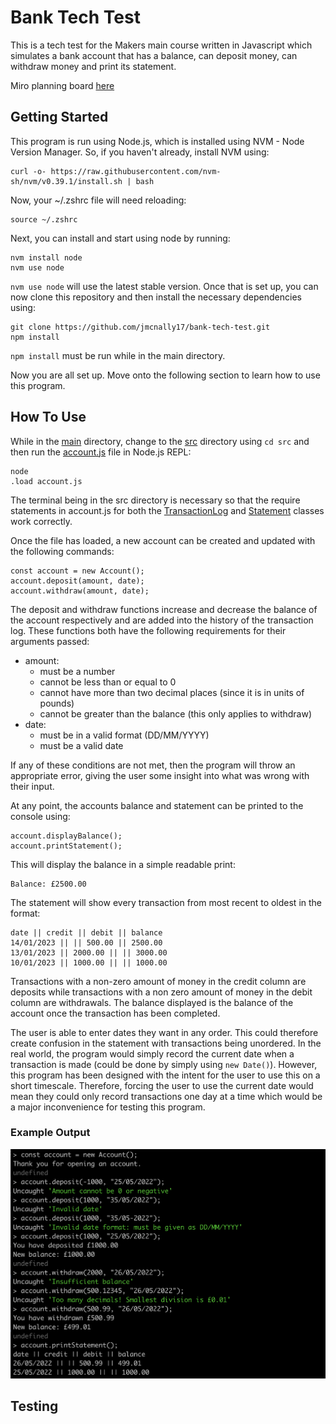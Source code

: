 # Bank Tech Test

This is a tech test for the Makers main course written in Javascript which simulates a bank account that has a balance, can deposit money, can withdraw money and print its statement.

Miro planning board [here](https://miro.com/app/board/uXjVOzM9MG8=/?share_link_id=305314712727)

## Getting Started

This program is run using Node.js, which is installed using NVM - Node Version Manager. So, if you haven't already, install NVM using:

```
curl -o- https://raw.githubusercontent.com/nvm-sh/nvm/v0.39.1/install.sh | bash
```

Now, your ~/.zshrc file will need reloading:

```
source ~/.zshrc
```

Next, you can install and start using node by running:

```
nvm install node
nvm use node
```

`nvm use node` will use the latest stable version. Once that is set up, you can now clone this repository and then install the necessary dependencies using:

```
git clone https://github.com/jmcnally17/bank-tech-test.git
npm install
```

`npm install` must be run while in the main directory.

Now you are all set up. Move onto the following section to learn how to use this program.

## How To Use

While in the [main](https://github.com/jmcnally17/bank-tech-test) directory, change to the [src](https://github.com/jmcnally17/bank-tech-test/tree/main/src) directory using `cd src` and then run the [account.js](https://github.com/jmcnally17/bank-tech-test/blob/main/src/account.js) file in Node.js REPL:

```
node
.load account.js
```

The terminal being in the src directory is necessary so that the require statements in account.js for both the [TransactionLog](https://github.com/jmcnally17/bank-tech-test/blob/main/src/transactionLog.js) and [Statement](https://github.com/jmcnally17/bank-tech-test/blob/main/src/statement.js) classes work correctly.

Once the file has loaded, a new account can be created and updated with the following commands:

```
const account = new Account();
account.deposit(amount, date);
account.withdraw(amount, date);
```

The deposit and withdraw functions increase and decrease the balance of the account respectively and are added into the history of the transaction log. These functions both have the following requirements for their arguments passed:

* amount:
  * must be a number
  * cannot be less than or equal to 0
  * cannot have more than two decimal places (since it is in units of pounds)
  * cannot be greater than the balance (this only applies to withdraw)
* date:
  * must be in a valid format (DD/MM/YYYY)
  * must be a valid date

If any of these conditions are not met, then the program will throw an appropriate error, giving the user some insight into what was wrong with their input.

At any point, the accounts balance and statement can be printed to the console using:

```
account.displayBalance();
account.printStatement();
```

This will display the balance in a simple readable print:

```
Balance: £2500.00
```

The statement will show every transaction from most recent to oldest in the format:

```
date || credit || debit || balance
14/01/2023 || || 500.00 || 2500.00
13/01/2023 || 2000.00 || || 3000.00
10/01/2023 || 1000.00 || || 1000.00
```

Transactions with a non-zero amount of money in the credit column are deposits while transactions with a non zero amount of money in the debit column are withdrawals. The balance displayed is the balance of the account once the transaction has been completed.

The user is able to enter dates they want in any order. This could therefore create confusion in the statement with transactions being unordered. In the real world, the program would simply record the current date when a transaction is made (could be done by simply using `new Date()`). However, this program has been designed with the intent for the user to use this on a short timescale. Therefore, forcing the user to use the current date would mean they could only record transactions one day at a time which would be a major inconvenience for testing this program.

### Example Output

![Example output in Node](images/example_output.png "Example output in Node.js REPL")

## Testing
